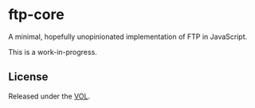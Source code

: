 # ftp-core

A minimal, hopefully unopinionated implementation of FTP in JavaScript.

This is a work-in-progress.

## License

Released under the [VOL](http://veryopenlicense.com).
